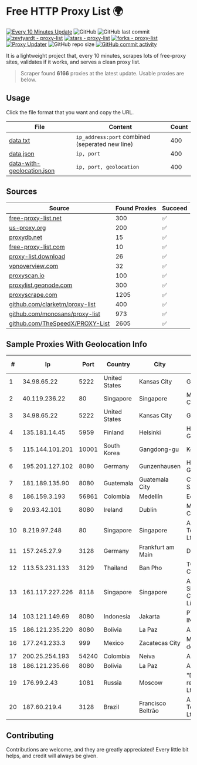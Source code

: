 
# Free HTTP Proxy List 🌍

[![Every 10 Minutes Update](https://github.com/mertguvencli/http-proxy-list/actions/workflows/main.yml/badge.svg?branch=main)](https://github.com/mertguvencli/http-proxy-list/actions/workflows/main.yml)
![GitHub](https://img.shields.io/github/license/mertguvencli/http-proxy-list)
![GitHub last commit](https://img.shields.io/github/last-commit/mertguvencli/http-proxy-list)
[![zevtyardt - proxy-list](https://img.shields.io/static/v1?label=zevtyardt&message=proxy-list&color=blue&logo=github)](https://github.com/zevtyardt/proxy-list "Go to GitHub repo")
[![stars - proxy-list](https://img.shields.io/github/stars/zevtyardt/proxy-list?style=social)](https://github.com/zevtyardt/proxy-list)
[![forks - proxy-list](https://img.shields.io/github/forks/zevtyardt/proxy-list?style=social)](https://github.com/zevtyardt/proxy-list)
[![Proxy Updater](https://github.com/zevtyardt/proxy-list/workflows/Proxy%20Updater/badge.svg)](https://github.com/zevtyardt/proxy-list/actions?query=workflow:"Proxy+Updater")
![GitHub repo size](https://img.shields.io/github/repo-size/zevtyardt/proxy-list)
[![GitHub commit activity](https://img.shields.io/github/commit-activity/m/zevtyardt/proxy-list?logo=commits)](https://github.com/zevtyardt/proxy-list/commits/main)

It is a lightweight project that, every 10 minutes, scrapes lots of free-proxy sites, validates if it works, and serves a clean proxy list.

> Scraper found **6166** proxies at the latest update. Usable proxies are below.

## Usage

Click the file format that you want and copy the URL.

|File|Content|Count|
|----|-------|-----|
|[data.txt](https://raw.githubusercontent.com/mertguvencli/http-proxy-list/main/proxy-list/data.txt)|`ip_address:port` combined (seperated new line)|400|
|[data.json](https://raw.githubusercontent.com/mertguvencli/http-proxy-list/main/proxy-list/data.json)|`ip, port`|400|
|[data-with-geolocation.json](https://raw.githubusercontent.com/mertguvencli/http-proxy-list/main/proxy-list/data-with-geolocation.json)|`ip, port, geolocation`|400|

## Sources

|Source|Found Proxies|Succeed|
|------|-------------|-------|
|[free-proxy-list.net](https://free-proxy-list.net)|300|✅|
|[us-proxy.org](https://www.us-proxy.org)|200|✅|
|[proxydb.net](http://proxydb.net)|15|✅|
|[free-proxy-list.com](https://free-proxy-list.com/?page=&port=&type%5B%5D=http&type%5B%5D=https&up_time=0&search=Search)|10|✅|
|[proxy-list.download](https://www.proxy-list.download/HTTP)|26|✅|
|[vpnoverview.com](https://vpnoverview.com/privacy/anonymous-browsing/free-proxy-servers)|32|✅|
|[proxyscan.io](https://www.proxyscan.io)|100|✅|
|[proxylist.geonode.com](https://proxylist.geonode.com/api/proxy-list?limit=300&page=1&sort_by=lastChecked&sort_type=desc&protocols=http,https)|300|✅|
|[proxyscrape.com](https://api.proxyscrape.com/v2/?request=displayproxies&protocol=http&timeout=10000&country=all&ssl=all&anonymity=all)|1205|✅|
|[github.com/clarketm/proxy-list](https://raw.githubusercontent.com/clarketm/proxy-list/master/proxy-list-raw.txt)|400|✅|
|[github.com/monosans/proxy-list](https://raw.githubusercontent.com/monosans/proxy-list/main/proxies/http.txt)|973|✅|
|[github.com/TheSpeedX/PROXY-List](https://raw.githubusercontent.com/TheSpeedX/PROXY-List/master/http.txt)|2605|✅|


## Sample Proxies With Geolocation Info

|#|Ip|Port|Country|City|Internet Service Provider|
|-|--|----|-------|----|-------------------------|
|1|34.98.65.22|5222|United States|Kansas City|Google LLC|
|2|40.119.236.22|80|Singapore|Singapore|Microsoft Corporation|
|3|34.98.65.22|5222|United States|Kansas City|Google LLC|
|4|135.181.14.45|5959|Finland|Helsinki|Hetzner Online GmbH|
|5|115.144.101.201|10001|South Korea|Gangdong-gu|Korea Telecom|
|6|195.201.127.102|8080|Germany|Gunzenhausen|Hetzner Online GmbH|
|7|181.189.135.90|8080|Guatemala|Guatemala City|Comcel Guatemala S.A.|
|8|186.159.3.193|56861|Colombia|Medellín|Edatel S.a. E.S.P|
|9|20.93.42.101|8080|Ireland|Dublin|Microsoft Corporation|
|10|8.219.97.248|80|Singapore|Singapore|Alibaba (US) Technology Co., Ltd.|
|11|157.245.27.9|3128|Germany|Frankfurt am Main|DigitalOcean, LLC|
|12|113.53.231.133|3129|Thailand|Ban Pho|TOT Public Company Limited|
|13|161.117.227.226|8118|Singapore|Singapore|Alibaba.com Singapore E-Commerce Private Limited|
|14|103.121.149.69|8080|Indonesia|Jakarta|PT EMERIO INDONESIA|
|15|186.121.235.220|8080|Bolivia|La Paz|AXS Bolivia S. A.|
|16|177.241.233.3|999|Mexico|Zacatecas City|Mega Cable, S.A. de C.V.|
|17|200.25.254.193|54240|Colombia|Neiva|Andinet ON Line|
|18|186.121.235.66|8080|Bolivia|La Paz|AXS Bolivia S. A.|
|19|176.99.2.43|1081|Russia|Moscow|"Domain names registrar REG.RU", Ltd|
|20|187.60.219.4|3128|Brazil|Francisco Beltrão|Ampernet TelecomunicaÔÔes Ltda|



## Contributing

Contributions are welcome, and they are greatly appreciated! Every
little bit helps, and credit will always be given.

